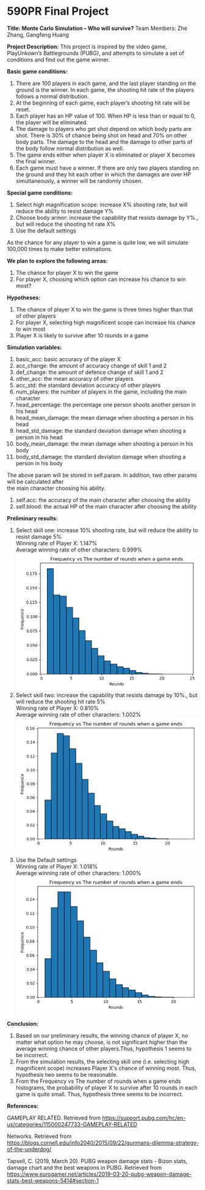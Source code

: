 # 590PR Final Project 

**Title: Monte Carlo Simulation – Who will survive?**
Team Members: Zhe Zhang, Gangfeng Huang 

**Project Description:**
This project is inspired by the video game, PlayUnkown’s Battlegrounds (PUBG), and attempts to simulate a set of conditions and find out the game winner. 

**Basic game conditions:**
1.	There are 100 players in each game, and the last player standing on the ground is the winner. In each game, the shooting hit rate of the players follows a normal distribution. 
2.	At the beginning of each game, each player’s shooting hit rate will be reset. 
3.	Each player has an HP value of 100. When HP is less than or equal to 0, the player will be eliminated. 
4.	The damage to players who get shot depend on which body parts are shot. There is 30% of chance being shot on head and 70% on other body parts. The damage to the head and the damage to other parts of the body follow normal distribution as well. 
5. The game ends either when player X is eliminated or player X becomes the final winner. 
6. Each game must have a winner. If there are only two players standing on the ground and they hit each other in which the damages are over HP simultaneously, a winner will be randomly chosen.  

**Special game conditions:**
1.	Select high magnification scope: increase X% shooting rate, but will reduce the ability to resist damage Y%
2.	Choose body armor: increase the capability that resists damage by Y%., but will reduce the shooting hit rate X%
3.	Use the default settings 

As the chance for any player to win a game is quite low, we will simulate 100,000 times to make better estimations. 

**We plan to explore the following areas:** 
1.	The chance for player X to win the game 
2.	For player X, choosing which option can increase his chance to win most? 

**Hypotheses:**
1. The chance of player X to win the game is three times higher than that of other players 
2. For player X, selecting high magnificent scope can increase his chance to win most
3. Player X is likely to survive after 10 rounds in a game

**Simulation variables:**  
1. basic_acc: basic accuracy of the player X  
2. acc_change: the amount of accuracy change of skill 1 and 2  
3. def_change: the amount of defence change of skill 1 and 2  
4. other_acc: the mean accuracy of other players  
5. acc_std: the standard deviation accuracy of other players  
6. num_players: the number of players in the game, including the main character  
7. head_percentage: the percentage one person shoots another person in his head  
8. head_mean_damage: the mean damage when shooting a person in his head  
9. head_std_damage: the standard deviation damage when shooting a person in his head  
10. body_mean_damage: the mean damage when shooting a person in his body  
11. body_std_damage: the standard deviation damage when shooting a person in his body  
        
The above param will be stored in self.param. In addition, two other params will be calculated after  
the main character choosing his ability.  

1. self.acc: the accuracy of the main character after choosing the ability  
2. self.blood: the actual HP of the main character after choosing the ability  

**Preliminary results:**
1) Select skill one: increase 10% shooting rate, but will reduce the ability to resist damage 5%  
   Winning rate of Player X: 1.147%  
   Average winning rate of other characters: 0.999%
   ![Image text](https://github.com/zhez6/Final_Project/blob/master/Choose%20Skill%20One.png)
2) Select skill two: increase the capability that resists damage by 10%., but will reduce the shooting hit rate 5%  
   Winning rate of Player X: 0.810%  
   Average winning rate of other characters: 1.002%  
   ![Image text](https://github.com/zhez6/Final_Project/blob/master/Choose%20Skill%20Two.png)
3) Use the Default settings  
   Winning rate of Player X: 1.018%  
   Average winning rate of other characters: 1.000%  
   ![Image text](https://github.com/zhez6/Final_Project/blob/master/Default%20settings.png)

**Conclusion:**
1. Based on our preliminary results, the winning chance of player X, no matter what option he may choose, is not
significant higher than the average winning chance of other players.Thus, hypothesis 1 seems to be incorrect. 
2. From the simulation results, the selecting skill one (i.e. selecting high magnificent scope) increases Player X's chance of 
winning most. Thus, hypothesis two seems to be reasonable. 
3. From the Frequency vs The number of rounds when a game ends histograms, the probability of player X to survive after 
10 rounds in each game is quite small. Thus, hypothesis three seems to be incorrect. 

**References:**

GAMEPLAY RELATED. Retrieved from https://support.pubg.com/hc/en-us/categories/115000247733-GAMEPLAY-RELATED  

Networks. Retrieved from https://blogs.cornell.edu/info2040/2015/09/22/gunmans-dilemma-strategy-of-the-underdog/  

Tapsell, C. (2019, March 20). PUBG weapon damage stats - Bizon stats, damage chart and the best weapons in PUBG. Retrieved from https://www.eurogamer.net/articles/2019-03-20-pubg-weapon-damage-stats-best-weapons-5414#section-1




